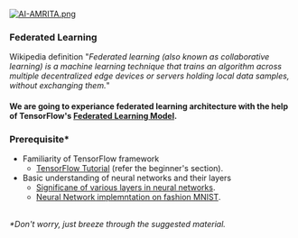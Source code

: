 [![AI-AMRITA.png](https://i.postimg.cc/tRK5ncxm/AI-AMRITA.png)](https://postimg.cc/rz9WvQgS)
### Federated Learning 
Wikipedia definition "<i>Federated learning (also known as collaborative learning) is a machine learning technique that trains an algorithm across multiple decentralized edge devices or servers holding local data samples, without exchanging them.</i>"
#### We are going to experiance federated learning architecture with the help of TensorFlow's [Federated Learning Model](https://www.tensorflow.org/federated/federated_learning).
### Prerequisite*
- Familiarity of TensorFlow framework
  - [TensorFlow Tutorial](https://www.tensorflow.org/tutorials) (refer the beginner's section).
- Basic understanding of neural networks and their layers
  - [Significane of various layers in neural networks](https://iq.opengenus.org/purpose-of-different-layers-in-ml/#:~:text=Layers%20are%20made%20up%20of,to%20the%20number%20of%20layers.). 
  - [Neural Network implemntation on fashion MNIST](https://becominghuman.ai/step-by-step-neural-network-tutorial-for-beginner-cc71a04eedeb).
<br>
<i>*Don't worry, just breeze through the suggested material.</i>
